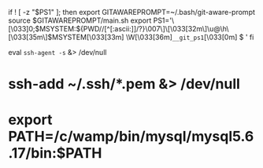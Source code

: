 if ! [ -z "$PS1" ]; then
	export GITAWAREPROMPT=~/.bash/git-aware-prompt
	source $GITAWAREPROMPT/main.sh
	export PS1='\[\033]0;$MSYSTEM:${PWD//[^[:ascii:]]/?}\007\]\[\033[32m\]\u@\h\[\033[35m\]$MSYSTEM\[\033[33m\] \W\[\033[36m\]`__git_ps1`\[\033[0m\] $ '
fi

eval `ssh-agent -s` &> /dev/null

# ssh-add ~/.ssh/*.pem &> /dev/null
# export PATH=/c/wamp/bin/mysql/mysql5.6.17/bin:$PATH
